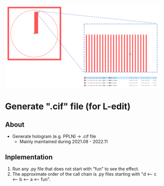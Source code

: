 ![fig](https://raw.githubusercontent.com/ChenZhu-Xie/generate.cif/master/img/cover1.png)

# Generate ".cif" file (for L-edit)

<!-- ## Description -->
## About
* Generate hologram (e.g. PPLN) → .cif file
    * Mainly maintained during 2021.08 - 2022.11

## Inplementation
1. Run any .py file that does not start with "fun" to see the effect.
2. The approximate order of the call chain is .py files starting with "d <-- c <-- b <-- a <-- fun".

<!-- ## Software Architecture
Software architecture description

## Installation

1.  xxxx
2.  xxxx
3.  xxxx

## Instructions

1.  xxxx
2.  xxxx
3.  xxxx

## Contribution

1.  Fork the repository
2.  Create Feat_xxx branch
3.  Commit your code
4.  Create Pull Request


## Gitee Feature

1.  You can use Readme\_XXX.md to support different languages, such as Readme\_en.md, Readme\_zh.md
2.  Gitee blog [blog.gitee.com](https://blog.gitee.com)
3.  Explore open source project [https://gitee.com/explore](https://gitee.com/explore)
4.  The most valuable open source project [GVP](https://gitee.com/gvp)
5.  The manual of Gitee [https://gitee.com/help](https://gitee.com/help)
6.  The most popular members  [https://gitee.com/gitee-stars/](https://gitee.com/gitee-stars/) -->
